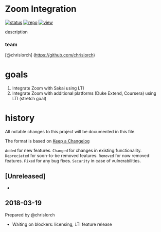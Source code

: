 # Zoom Integration

[![status](https://img.shields.io/badge/status-good-brightgreen.svg)]()
[![repo](https://img.shields.io/badge/repo-box-orange.svg)]()
[![view](https://img.shields.io/badge/view-tableau-blue.svg)]()


description

### team
[@chrislorch] (https://github.com/chrislorch)


# goals
1. Integrate Zoom with Sakai using LTI
2. Integrate Zoom with additional platforms (Duke Extend, Coursera) using LTI (stretch goal)


# history 
All notable changes to this project will be documented in this file.

The format is based on [Keep a Changelog](http://keepachangelog.com/en/1.0.0/)

`Added` for new features.
`Changed` for changes in existing functionality.
`Depreciated` for soon-to-be removed features.
`Removed` for now removed features.
`Fixed` for any bug fixes.
`Security` in case of vulnerabilities.

## [Unreleased]
* 

## 2018-03-19 
Prepared by @chrislorch

* Waiting on blockers: licensing, LTI feature release
